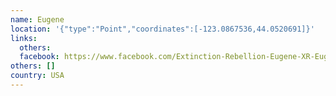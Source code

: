 ```yaml
---
name: Eugene
location: '{"type":"Point","coordinates":[-123.0867536,44.0520691]}'
links:
  others: 
  facebook: https://www.facebook.com/Extinction-Rebellion-Eugene-XR-Eugene-2229135340472435/
others: []
country: USA
---
```


